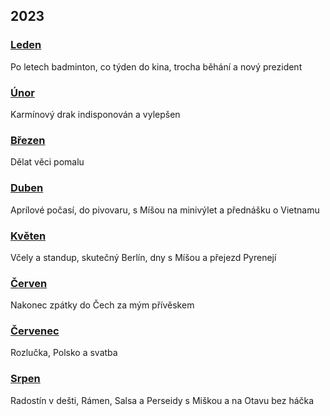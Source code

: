 ## 2023

### [Leden](2023_january.md)

Po letech badminton, co týden do kina, trocha běhání a nový prezident

### [Únor](2023_february.md)

Karmínový drak indisponován a vylepšen

### [Březen](2023_march.md)

Dělat věci pomalu

### [Duben](2023_april.md)

Aprílové počasí, do pivovaru, s Míšou na minivýlet a přednášku o Vietnamu

### [Květen](2023_may.md)

Včely a standup, skutečný Berlín, dny s Míšou a přejezd Pyrenejí

### [Červen](2023_june.md)

Nakonec zpátky do Čech za mým přívěskem

### [Červenec](2023_july.md)

Rozlučka, Polsko a svatba

### [Srpen](2023_august.md)

Radostín v dešti, Rámen, Salsa a Perseidy s Miškou a na Otavu bez háčka

<!--

### [Září](2023_september.md)


### [Říjen](2023_october.md)


### [Listopad](2023_november.md)


### [Prosinec](2023_december.md)

-->